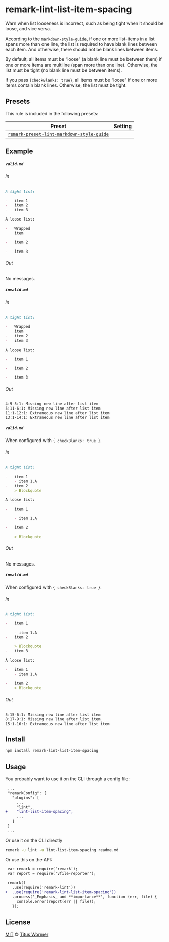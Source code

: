 <!--This file is generated-->

# remark-lint-list-item-spacing

Warn when list looseness is incorrect, such as being tight
when it should be loose, and vice versa.

According to the [`markdown-style-guide`](http://www.cirosantilli.com/markdown-style-guide/),
if one or more list-items in a list spans more than one line,
the list is required to have blank lines between each item.
And otherwise, there should not be blank lines between items.

By default, all items must be “loose” (a blank line must be between
them) if one or more items are multiline (span more than one line).
Otherwise, the list must be tight (no blank line must be between
items).

If you pass `{checkBlanks: true}`, all items must be “loose” if one or
more items contain blank lines.  Otherwise, the list must be tight.

## Presets

This rule is included in the following presets:

| Preset | Setting |
| ------ | ------- |
| [`remark-preset-lint-markdown-style-guide`](https://github.com/remarkjs/remark-lint/tree/master/packages/remark-preset-lint-markdown-style-guide) |  |

## Example

##### `valid.md`

###### In

```markdown
A tight list:

-   item 1
-   item 2
-   item 3

A loose list:

-   Wrapped
    item

-   item 2

-   item 3
```

###### Out

No messages.

##### `invalid.md`

###### In

```markdown
A tight list:

-   Wrapped
    item
-   item 2
-   item 3

A loose list:

-   item 1

-   item 2

-   item 3
```

###### Out

```text
4:9-5:1: Missing new line after list item
5:11-6:1: Missing new line after list item
11:1-12:1: Extraneous new line after list item
13:1-14:1: Extraneous new line after list item
```

##### `valid.md`

When configured with `{ checkBlanks: true }`.

###### In

```markdown
A tight list:

-   item 1
    - item 1.A
-   item 2
    > Blockquote

A loose list:

-   item 1

    - item 1.A

-   item 2

    > Blockquote
```

###### Out

No messages.

##### `invalid.md`

When configured with `{ checkBlanks: true }`.

###### In

```markdown
A tight list:

-   item 1

    - item 1.A
-   item 2

    > Blockquote
-   item 3

A loose list:

-   item 1
    - item 1.A

-   item 2
    > Blockquote
```

###### Out

```text
5:15-6:1: Missing new line after list item
8:17-9:1: Missing new line after list item
15:1-16:1: Extraneous new line after list item
```

## Install

```sh
npm install remark-lint-list-item-spacing
```

## Usage

You probably want to use it on the CLI through a config file:

```diff
 ...
 "remarkConfig": {
   "plugins": [
     ...
     "lint",
+    "lint-list-item-spacing",
     ...
   ]
 }
 ...
```

Or use it on the CLI directly

```sh
remark -u lint -u lint-list-item-spacing readme.md
```

Or use this on the API:

```diff
 var remark = require('remark');
 var report = require('vfile-reporter');

 remark()
   .use(require('remark-lint'))
+  .use(require('remark-lint-list-item-spacing'))
   .process('_Emphasis_ and **importance**', function (err, file) {
     console.error(report(err || file));
   });
```

## License

[MIT](https://github.com/remarkjs/remark-lint/blob/master/license) © [Titus Wormer](http://wooorm.com)
